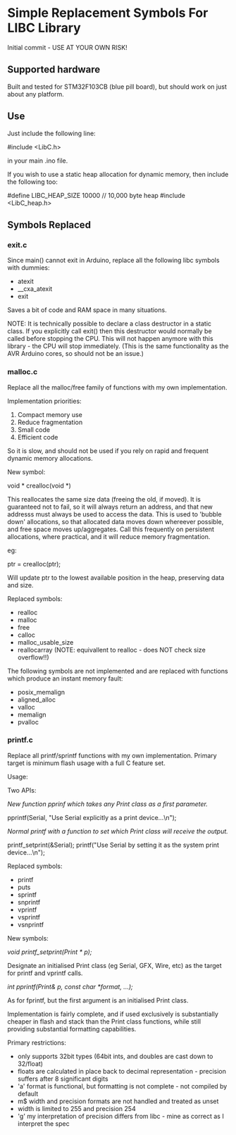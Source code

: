 # Simple Replacement Symbols For LIBC Library #

Initial commit - USE AT YOUR OWN RISK!

## Supported hardware ##

Built and tested for STM32F103CB (blue pill board), but should work on just 
about any platform.

## Use ##

Just include the following line:

#include <LibC.h>

in your main .ino file.

If you wish to use a static heap allocation for dynamic memory, then include
the following too:

#define LIBC_HEAP_SIZE 10000 // 10,000 byte heap
#include <LibC_heap.h>

## Symbols Replaced ##

### exit.c ###

Since main() cannot exit in Arduino, replace all the following libc symbols 
with dummies:

- atexit
- __cxa_atexit
- exit

Saves a bit of code and RAM space in many situations.

NOTE: It is technically possible to declare a class destructor in a static
class. If you explicitly call exit() then this destructor would normally be
called before stopping the CPU.  This will not happen anymore with this
library - the CPU will stop immediately. (This is the same functionality as
the AVR Arduino cores, so should not be an issue.)

### malloc.c ###

Replace all the malloc/free family of functions with my own implementation.

Implementation priorities:
1) Compact memory use
2) Reduce fragmentation
3) Small code
4) Efficient code

So it is slow, and should not be used if you rely on rapid and frequent
dynamic memory allocations.

New symbol:

void * crealloc(void *)

This reallocates the same size data (freeing the old, if moved). It is
guaranteed not to fail, so it will always return an address, and that new
addresss must always be used to access the data. This is used to 'bubble
down' allocations, so that allocated data moves down whereever possible, and
free space moves up/aggregates.  Call this frequently on persistent
allocations, where practical, and it will reduce memory fragmentation.

eg:

ptr = crealloc(ptr);

Will update ptr to the lowest available position in the heap, preserving
data and size.

Replaced symbols:
- realloc
- malloc
- free
- calloc
- malloc_usable_size
- reallocarray (NOTE: equivallent to realloc - does NOT check size overflow!!)

The following symbols are not implemented and are replaced with functions
which produce an instant memory fault:
- posix_memalign
- aligned_alloc
- valloc
- memalign
- pvalloc

### printf.c ###

Replace all printf/sprintf functions with my own implementation.  Primary
target is minimum flash usage with a full C feature set.

Usage:

Two APIs:

_New function pprinf which takes any Print class as a first parameter._

pprintf(Serial, "Use Serial explicitly as a print device...\n");

_Normal printf with a function to set which Print class will receive the output._

printf_setprint(&Serial);
printf("Use Serial by setting it as the system print device...\n");

Replaced symbols:
- printf
- puts
- sprintf
- snprintf
- vprintf
- vsprintf
- vsnprintf

New symbols:

_void printf_setprint(Print * p);_

Designate an initialised Print class (eg Serial, GFX, Wire, etc) as the target for printf and vprintf calls.

_int pprintf(Print& p, const char *format, ...);_

As for fprintf, but the first argument is an initialised Print class.


Implementation is fairly complete, and if used exclusively is substantially 
cheaper in flash and stack than the Print class functions, while still
providing substantial formatting capabilities.

Primary restrictions:
- only supports 32bit types (64bit ints, and doubles are cast down to 32/float)
- floats are calculated in place back to decimal representation - precision suffers after 8 significant digits
- 'a' format is functional, but formatting is not complete - not compiled by default
- m$ width and precision formats are not handled and treated as unset
- width is limited to 255 and precision 254
- 'g' my interpretation of precision differs from libc - mine as correct as I interpret the spec
